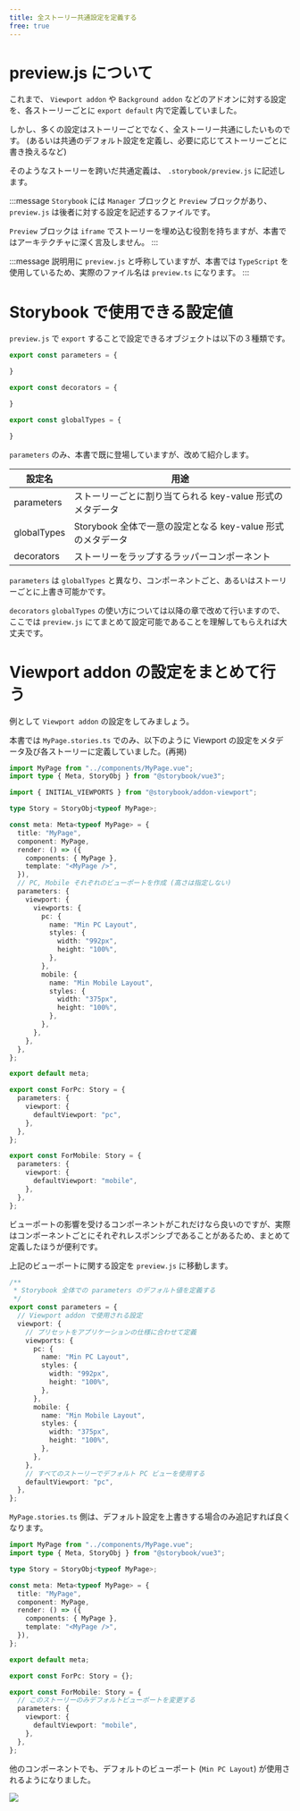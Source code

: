 ```yaml
---
title: 全ストーリー共通設定を定義する
free: true
---
```


# preview.js について

これまで、 `Viewport addon` や `Background addon` などのアドオンに対する設定を、各ストーリーごとに `export default` 内で定義していました。

しかし、多くの設定はストーリーごとでなく、全ストーリー共通にしたいものです。
(あるいは共通のデフォルト設定を定義し、必要に応じてストーリーごとに書き換えるなど)

そのようなストーリーを跨いだ共通定義は、 `.storybook/preview.js` に記述します。

:::message
`Storybook` には `Manager` ブロックと `Preview` ブロックがあり、 `preview.js` は後者に対する設定を記述するファイルです。

`Preview` ブロックは `iframe` でストーリーを埋め込む役割を持ちますが、本書ではアーキテクチャに深く言及しません。
:::

:::message
説明用に `preview.js` と呼称していますが、本書では `TypeScript` を使用しているため、実際のファイル名は `preview.ts` になります。
:::

# Storybook で使用できる設定値

`preview.js` で `export` することで設定できるオブジェクトは以下の３種類です。

```ts:.storybook/preview.ts
export const parameters = {

}

export const decorators = {

}

export const globalTypes = {

}
```

`parameters` のみ、本書で既に登場していますが、改めて紹介します。

|設定名|用途|
|---|---|
|parameters|ストーリーごとに割り当てられる key-value 形式のメタデータ|
|globalTypes|Storybook 全体で一意の設定となる key-value 形式のメタデータ|
|decorators|ストーリーをラップするラッパーコンポーネント|

`parameters` は `globalTypes` と異なり、コンポーネントごと、あるいはストーリーごとに上書き可能かです。

`decorators` `globalTypes` の使い方については以降の章で改めて行いますので、ここでは `preview.js` にてまとめて設定可能であることを理解してもらえれば大丈夫です。

# Viewport addon の設定をまとめて行う

例として `Viewport addon` の設定をしてみましょう。

本書では `MyPage.stories.ts` でのみ、以下のように Viewport の設定をメタデータ及び各ストーリーに定義していました。(再掲)

```ts:src/stories/MyPage.stories.ts
import MyPage from "../components/MyPage.vue";
import type { Meta, StoryObj } from "@storybook/vue3";

import { INITIAL_VIEWPORTS } from "@storybook/addon-viewport";

type Story = StoryObj<typeof MyPage>;

const meta: Meta<typeof MyPage> = {
  title: "MyPage",
  component: MyPage,
  render: () => ({
    components: { MyPage },
    template: "<MyPage />",
  }),
  // PC, Mobile それぞれのビューポートを作成 (高さは指定しない)
  parameters: {
    viewport: {
      viewports: {
        pc: {
          name: "Min PC Layout",
          styles: {
            width: "992px",
            height: "100%",
          },
        },
        mobile: {
          name: "Min Mobile Layout",
          styles: {
            width: "375px",
            height: "100%",
          },
        },
      },
    },
  },
};

export default meta;

export const ForPc: Story = {
  parameters: {
    viewport: {
      defaultViewport: "pc",
    },
  },
};

export const ForMobile: Story = {
  parameters: {
    viewport: {
      defaultViewport: "mobile",
    },
  },
};
```

ビューポートの影響を受けるコンポーネントがこれだけなら良いのですが、実際はコンポーネントごとにそれぞれレスポンシブであることがあるため、まとめて定義したほうが便利です。

上記のビューポートに関する設定を `preview.js` に移動します。

```ts:.storybook/preview.ts
/**
 * Storybook 全体での parameters のデフォルト値を定義する
 */
export const parameters = {
  // Viewport addon で使用される設定
  viewport: {
    // プリセットをアプリケーションの仕様に合わせて定義
    viewports: {
      pc: {
        name: "Min PC Layout",
        styles: {
          width: "992px",
          height: "100%",
        },
      },
      mobile: {
        name: "Min Mobile Layout",
        styles: {
          width: "375px",
          height: "100%",
        },
      },
    },
    // すべてのストーリーでデフォルト PC ビューを使用する
    defaultViewport: "pc",
  },
};
```

`MyPage.stories.ts` 側は、デフォルト設定を上書きする場合のみ追記すれば良くなります。

```ts:src/stories/MyPage.stories.ts
import MyPage from "../components/MyPage.vue";
import type { Meta, StoryObj } from "@storybook/vue3";

type Story = StoryObj<typeof MyPage>;

const meta: Meta<typeof MyPage> = {
  title: "MyPage",
  component: MyPage,
  render: () => ({
    components: { MyPage },
    template: "<MyPage />",
  }),
};

export default meta;

export const ForPc: Story = {};

export const ForMobile: Story = {
  // このストーリーのみデフォルトビューポートを変更する
  parameters: {
    viewport: {
      defaultViewport: "mobile",
    },
  },
};
```

他のコンポーネントでも、デフォルトのビューポート (`Min PC Layout`) が使用されるようになりました。

![](https://storage.googleapis.com/zenn-user-upload/8facafc9e602-20221227.png)